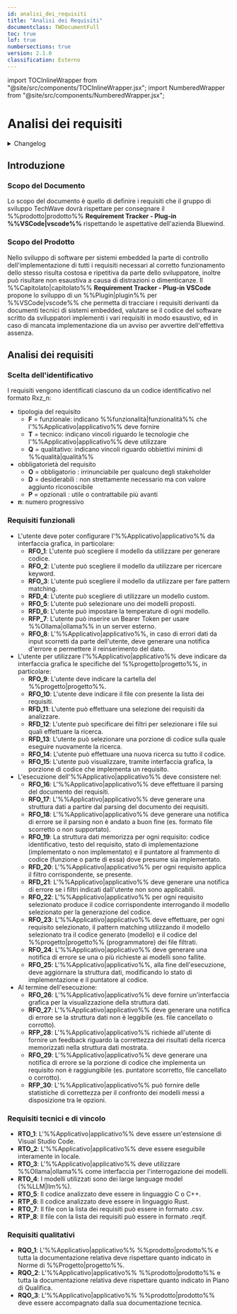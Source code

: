 ```yaml
---
id: analisi_dei_requisiti
title: "Analisi dei Requisiti"
documentclass: TWDocumentFull
toc: true
lof: true
numbersections: true
version: 2.1.0
classification: Esterno
---
```


<!-- ::: {.no-export} -->

import TOCInlineWrapper from "@site/src/components/TOCInlineWrapper.jsx";
import NumberedWrapper from "@site/src/components/NumberedWrapper.jsx";

# Analisi dei requisiti

<details>
  <summary>Changelog</summary>

<!-- ::: -->

| Data       | Versione | Descrizione                             | Autore       | Data Verifica | Verificatore |
| ---------- | -------- | --------------------------------------- | ------------ | ------------- | ------------ |
| 04/02/2025 | 2.1.0    | Corretta la formattazione del documento | Monetti Luca |               |              |
| 10/01/2025 | 2.0.0    | Riscrittura del documento               | Pistori Gaia | 10/01/2025    | Monetti Luca |
| 03/01/2025 | 1.1.0    | Aggiunta termini glossario              | Pistori Gaia | 04/01/2025    | Monetti Luca |
| 13/12/2024 | 1.0.0    | Prima stesura del documento             | Pistori Gaia | 13/12/2024    | Monetti Luca |

Table: Changelog

<!-- ::: {.no-export} -->
</details>

<TOCInlineWrapper toc={toc} numbered={true}/>
<NumberedWrapper toc={toc}>

<!-- ::: -->

## Introduzione

### Scopo del Documento

Lo scopo del documento è quello di definire i requisiti che il gruppo di sviluppo TechWave dovrà rispettare per consegnare il %%prodotto|prodotto%% **Requirement Tracker - Plug-in %%VSCode|vscode%%** rispettando le aspettative dell'azienda Bluewind.

### Scopo del Prodotto

Nello sviluppo di software per sistemi embedded la parte di controllo dell'implementazione di tutti i requisiti necessari al corretto funzionamento dello stesso risulta costosa e ripetitiva da parte dello sviluppatore, inoltre può risultare non esaustiva a causa di distrazioni o dimenticanze. Il %%Capitolato|capitolato%% **Requirement Tracker - Plug-in VSCode** propone lo sviluppo di un %%Plugin|plugin%% per %%VSCode|vscode%% che permetta di tracciare i requisiti derivanti da documenti tecnici di sistemi embedded, valutare se il codice del software scritto da sviluppatori implementi i vari requisiti in modo esaustivo, ed in caso di mancata implementazione dia un avviso per avvertire dell'effettiva assenza.

## Analisi dei requisiti

### Scelta dell'identificativo

I requisiti vengono identificati ciascuno da un codice identificativo nel formato Rxz_n:

- tipologia del requisito
  - **F** = funzionale: indicano %%funzionalità|funzionalità%% che l'%%Applicativo|applicativo%% deve fornire
  - **T** = tecnico: indicano vincoli riguardo le tecnologie che l'%%Applicativo|applicativo%% deve utilizzare
  - **Q** = qualitativo: indicano vincoli riguardo obbiettivi minimi di %%qualità|qualità%%
- obbligatorietà del requisito
  - **O** = obbligatorio : irrinunciabile per qualcuno degli stakeholder
  - **D** = desiderabili : non strettamente necessario ma con valore aggiunto riconoscibile
  - **P** = opzionali : utile o contrattabile più avanti
- **n**: numero progressivo

### Requisiti funzionali

- L'utente deve poter configurare l'%%Applicativo|applicativo%% da interfaccia grafica, in particolare:
  - **RFO_1**: L'utente può scegliere il modello da utilizzare per generare codice.
  - **RFO_2**: L'utente può scegliere il modello da utilizzare per ricercare keyword.
  - **RFO_3**: L'utente può scegliere il modello da utilizzare per fare pattern matching.
  - **RFD_4**: L'utente può scegliere di utilizzare un modello custom.
  - **RFO_5**: L'utente può selezionare uno dei modelli proposti.
  - **RFD_6**: L'utente può impostare la temperature di ogni modello.
  - **RFP_7**: L'utente può inserire un Bearer Token per usare %%Ollama|ollama%% in un server esterno.
  - **RFO_8**: L'%%Applicativo|applicativo%%, in caso di errori dati da input scorretti da parte dell'utente, deve generare una notifica d'errore e permettere il reinserimento del dato.
- L'utente per utilizzare l'%%Applicativo|applicativo%% deve indicare da interfaccia grafica le specifiche del %%progetto|progetto%%, in particolare:
  - **RFO_9**: L'utente deve indicare la cartella del %%progetto|progetto%%.
  - **RFO_10**: L'utente deve indicare il file con presente la lista dei requisiti.
  - **RFD_11**: L'utente può effettuare una selezione dei requisiti da analizzare.
  - **RFD_12**: L'utente può specificare dei filtri per selezionare i file sui quali effettuare la ricerca.
  - **RFD_13**: L'utente può selezionare una porzione di codice sulla quale eseguire nuovamente la ricerca.
  - **RFO_14**: L'utente può effettuare una nuova ricerca su tutto il codice.
  - **RFO_15**: L'utente può visualizzare, tramite interfaccia grafica, la porzione di codice che implementa un requisito.
- L'esecuzione dell'%%Applicativo|applicativo%% deve consistere nel:
  - **RFO_16**: L'%%Applicativo|applicativo%% deve effettuare il parsing del documento dei requisiti.
  - **RFO_17**: L'%%Applicativo|applicativo%% deve generare una struttura dati a partire dal parsing del documento dei requisiti.
  - **RFO_18**: L'%%Applicativo|applicativo%% deve generare una notifica di errore se il parsing non è andato a buon fine (es. formato file scorretto o non supportato).
  - **RFO_19**: La struttura dati memorizza per ogni requisito: codice identificativo, testo del requisito, stato di implementazione (implementato o non implementato) e il puntatore al frammento di codice (funzione o parte di essa) dove presume sia implementato.
  - **RFD_20**: L'%%Applicativo|applicativo%% per ogni requisito applica il filtro corrispondente, se presente.
  - **RFD_21**: L'%%Applicativo|applicativo%% deve generare una notifica di errore se i filtri indicati dall'utente non sono applicabili.
  - **RFO_22**: L'%%Applicativo|applicativo%% per ogni requisito selezionato produce il codice corrispondente interrogando il modello selezionato per la generazione del codice.
  - **RFO_23**: L'%%Applicativo|applicativo%% deve effettuare, per ogni requisito selezionato, il pattern matching utilizzando il modello selezionato tra il codice generato (modello) e il codice del %%progetto|progetto%% (programmatore) dei file filtrati.
  - **RFO_24**: L'%%Applicativo|applicativo%% deve generare una notifica di errore se una o più richieste ai modelli sono fallite.
  - **RFO_25**: L'%%Applicativo|applicativo%%, alla fine dell'esecuzione, deve aggiornare la struttura dati, modificando lo stato di implementazione e il puntatore al codice.
- Al termine dell'esecuzione:
  - **RFO_26**: L'%%Applicativo|applicativo%% deve fornire un'interfaccia grafica per la visualizzazione della struttura dati.
  - **RFO_27**: L'%%Applicativo|applicativo%% deve generare una notifica di errore se la struttura dati non è leggibile (es. file cancellato o corrotto).
  - **RFP_28**: L'%%Applicativo|applicativo%% richiede all'utente di fornire un feedback riguardo la correttezza dei risultati della ricerca memorizzati nella struttura dati mostrata.
  - **RFO_29**: L'%%Applicativo|applicativo%% deve generare una notifica di errore se la porzione di codice che implementa un requisito non è raggiungibile (es. puntatore scorretto, file cancellato o corrotto).
  - **RFP_30**: L'%%Applicativo|applicativo%% può fornire delle statistiche di correttezza per il confronto dei modelli messi a disposizione tra le opzioni.

### Requisiti tecnici e di vincolo

- **RTO_1**: L'%%Applicativo|applicativo%% deve essere un'estensione di Visual Studio Code.
- **RTO_2**: L'%%Applicativo|applicativo%% deve essere eseguibile interamente in locale.
- **RTO_3**: L'%%Applicativo|applicativo%% deve utilizzare %%Ollama|ollama%% come interfaccia per l'interrogazione dei modelli.
- **RTO_4**: I modelli utilizzati sono dei large language model (%%LLM|llm%%).
- **RTO_5**: Il codice analizzato deve essere in linguaggio C o C++.
- **RTP_6**: Il codice analizzato deve essere in linguaggio Rust.
- **RTO_7**: Il file con la lista dei requisiti può essere in formato .csv.
- **RTP_8**: Il file con la lista dei requisiti può essere in formato .reqif.

### Requisiti qualitativi

- **RQO_1**: L'%%Applicativo|applicativo%% %%prodotto|prodotto%% e tutta la documentazione relativa deve rispettare quanto indicato in Norme di %%Progetto|progetto%%.
- **RQO_2**: L'%%Applicativo|applicativo%% %%prodotto|prodotto%% e tutta la documentazione relativa deve rispettare quanto indicato in Piano di Qualifica.
- **RQO_3**: L'%%Applicativo|applicativo%% %%prodotto|prodotto%% deve essere accompagnato dalla sua documentazione tecnica.

<!-- ::: {.no-export} -->

</NumberedWrapper>

<!-- ::: -->
